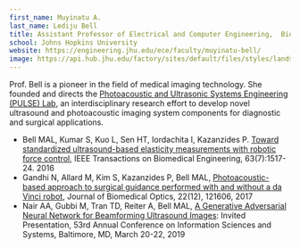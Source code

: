```yaml
---
first_name: Muyinatu A.
last_name: Lediju Bell
title: Assistant Professor of Electrical and Computer Engineering,  Biomedical Engineering, and Computer Science
school: Johns Hopkins University
website: https://engineering.jhu.edu/ece/faculty/muyinatu-bell/
image: https://api.hub.jhu.edu/factory/sites/default/files/styles/landscape/public/muyinatu_bell082316.jpg?itok=RfzKL2sI
---
```

Prof. Bell is a pioneer in the field of medical imaging technology. She founded and directs the [Photoacoustic and Ultrasonic Systems Engineering (PULSE) Lab](https://pulselab.jhu.edu/), an interdisciplinary research effort to develop novel ultrasound and photoacoustic imaging system components for diagnostic and surgical applications.
* Bell MAL, Kumar S, Kuo L, Sen HT, Iordachita I, Kazanzides P. [Toward standardized ultrasound-based elasticity measurements with robotic force control](https://pulselab.jhu.edu/wp-content/uploads/2016/01/Bell_TBME_2015-1.pdf), IEEE Transactions on Biomedical Engineering, 63(7):1517-24. 2016
* Gandhi N, Allard M, Kim S, Kazanzides P, Bell MAL, [Photoacoustic-based approach to surgical guidance performed with and without a da Vinci robot](https://pulselab.jhu.edu/wp-content/uploads/2017/08/Gandhi_JBO_2017.pdf), Journal of Biomedical Optics, 22(12), 121606, 2017
* Nair AA, Gubbi M, Tran TD, Reiter A, Bell MAL, [A Generative Adversarial Neural Network for Beamforming Ultrasound Images](https://pulselab.jhu.edu/wp-content/uploads/2019/04/Nair_IEEE_CISS_2019.pdf): Invited Presentation, 53rd Annual Conference on Information Sciences and Systems, Baltimore, MD, March 20-22, 2019